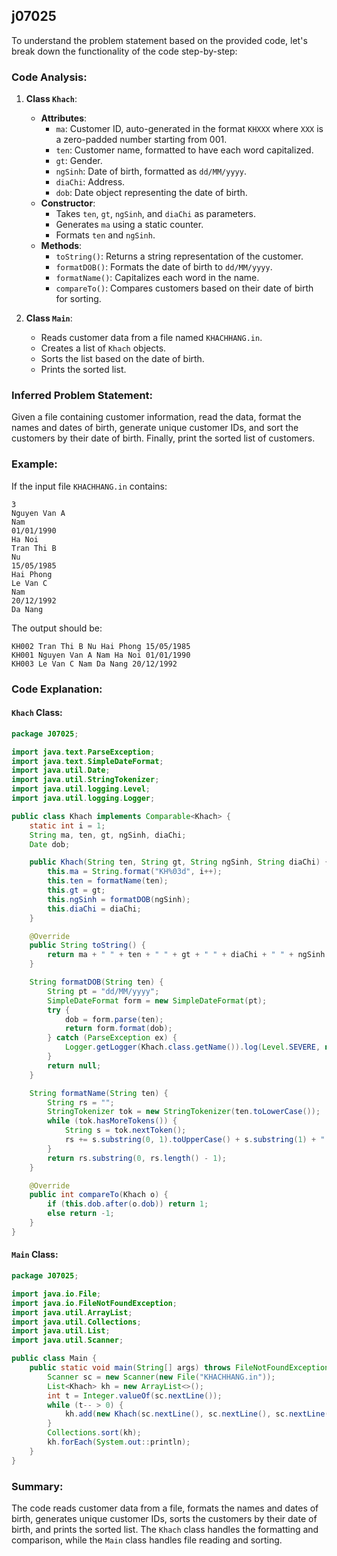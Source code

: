 ## j07025
To understand the problem statement based on the provided code, let's break down the functionality of the code step-by-step:

### Code Analysis:

1. **Class `Khach`**:
   - **Attributes**:
     - `ma`: Customer ID, auto-generated in the format `KHXXX` where `XXX` is a zero-padded number starting from 001.
     - `ten`: Customer name, formatted to have each word capitalized.
     - `gt`: Gender.
     - `ngSinh`: Date of birth, formatted as `dd/MM/yyyy`.
     - `diaChi`: Address.
     - `dob`: Date object representing the date of birth.
   - **Constructor**:
     - Takes `ten`, `gt`, `ngSinh`, and `diaChi` as parameters.
     - Generates `ma` using a static counter.
     - Formats `ten` and `ngSinh`.
   - **Methods**:
     - `toString()`: Returns a string representation of the customer.
     - `formatDOB()`: Formats the date of birth to `dd/MM/yyyy`.
     - `formatName()`: Capitalizes each word in the name.
     - `compareTo()`: Compares customers based on their date of birth for sorting.

2. **Class `Main`**:
   - Reads customer data from a file named `KHACHHANG.in`.
   - Creates a list of `Khach` objects.
   - Sorts the list based on the date of birth.
   - Prints the sorted list.

### Inferred Problem Statement:
Given a file containing customer information, read the data, format the names and dates of birth, generate unique customer IDs, and sort the customers by their date of birth. Finally, print the sorted list of customers.

### Example:
If the input file `KHACHHANG.in` contains:
```
3
Nguyen Van A
Nam
01/01/1990
Ha Noi
Tran Thi B
Nu
15/05/1985
Hai Phong
Le Van C
Nam
20/12/1992
Da Nang
```

The output should be:
```
KH002 Tran Thi B Nu Hai Phong 15/05/1985
KH001 Nguyen Van A Nam Ha Noi 01/01/1990
KH003 Le Van C Nam Da Nang 20/12/1992
```

### Code Explanation:

#### `Khach` Class:
```java
package J07025;

import java.text.ParseException;
import java.text.SimpleDateFormat;
import java.util.Date;
import java.util.StringTokenizer;
import java.util.logging.Level;
import java.util.logging.Logger;

public class Khach implements Comparable<Khach> {
    static int i = 1;
    String ma, ten, gt, ngSinh, diaChi;
    Date dob;

    public Khach(String ten, String gt, String ngSinh, String diaChi) {
        this.ma = String.format("KH%03d", i++);
        this.ten = formatName(ten);
        this.gt = gt;
        this.ngSinh = formatDOB(ngSinh);
        this.diaChi = diaChi;
    }

    @Override
    public String toString() {
        return ma + " " + ten + " " + gt + " " + diaChi + " " + ngSinh;
    }

    String formatDOB(String ten) {
        String pt = "dd/MM/yyyy";
        SimpleDateFormat form = new SimpleDateFormat(pt);
        try {
            dob = form.parse(ten);
            return form.format(dob);
        } catch (ParseException ex) {
            Logger.getLogger(Khach.class.getName()).log(Level.SEVERE, null, ex);
        }
        return null;
    }

    String formatName(String ten) {
        String rs = "";
        StringTokenizer tok = new StringTokenizer(ten.toLowerCase());
        while (tok.hasMoreTokens()) {
            String s = tok.nextToken();
            rs += s.substring(0, 1).toUpperCase() + s.substring(1) + " ";
        }
        return rs.substring(0, rs.length() - 1);
    }

    @Override
    public int compareTo(Khach o) {
        if (this.dob.after(o.dob)) return 1;
        else return -1;
    }
}
```

#### `Main` Class:
```java
package J07025;

import java.io.File;
import java.io.FileNotFoundException;
import java.util.ArrayList;
import java.util.Collections;
import java.util.List;
import java.util.Scanner;

public class Main {
    public static void main(String[] args) throws FileNotFoundException {
        Scanner sc = new Scanner(new File("KHACHHANG.in"));
        List<Khach> kh = new ArrayList<>();
        int t = Integer.valueOf(sc.nextLine());
        while (t-- > 0) {
            kh.add(new Khach(sc.nextLine(), sc.nextLine(), sc.nextLine(), sc.nextLine()));
        }
        Collections.sort(kh);
        kh.forEach(System.out::println);
    }
}
```

### Summary:
The code reads customer data from a file, formats the names and dates of birth, generates unique customer IDs, sorts the customers by their date of birth, and prints the sorted list. The `Khach` class handles the formatting and comparison, while the `Main` class handles file reading and sorting.